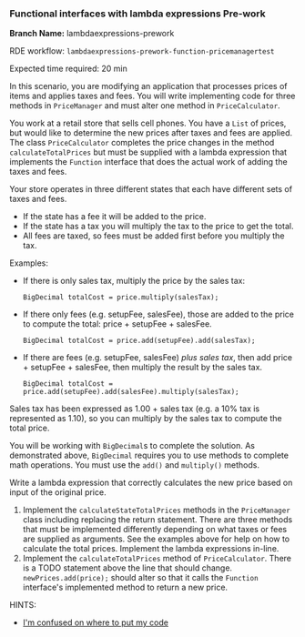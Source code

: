 ### Functional interfaces with lambda expressions Pre-work

**Branch Name:** lambdaexpressions-prework

RDE workflow: `lambdaexpressions-prework-function-pricemanagertest`

Expected time required: 20 min

In this scenario, you are modifying an application that processes prices of items and applies taxes and fees. You will
write implementing code for three methods in `PriceManager` and must alter one method in `PriceCalculator`.

You work at a retail store that sells cell phones. You have a `List` of prices, but would like to determine the new
prices after taxes and fees are applied. The class `PriceCalculator` completes the price changes in the method 
`calculateTotalPrices` but must be supplied with a lambda expression that implements the `Function` interface that does 
the actual work of adding the taxes and fees. 

Your store operates in three different states that each have different sets of taxes and fees.
- If the state has a fee it will be added to the price.
- If the state has a tax you will multiply the tax to the price to get the total.
- All fees are taxed, so fees must be added first before you multiply the tax.

Examples:
- If there is only sales tax, multiply the price by the sales tax:
  ```
  BigDecimal totalCost = price.multiply(salesTax);
  ``` 
- If there only fees (e.g. setupFee, salesFee), those are
  added to the price to compute the total: price + setupFee + salesFee.
  ```
  BigDecimal totalCost = price.add(setupFee).add(salesTax);
  ```
- If there are fees (e.g. setupFee, salesFee) *plus sales tax*, then add
  price + setupFee + salesFee, then multiply the result by the sales tax.  
  ```
  BigDecimal totalCost = price.add(setupFee).add(salesFee).multiply(salesTax);
  ```

Sales tax has been expressed as 1.00 + sales tax (e.g. a 10% tax is represented as 1.10),
so you can multiply by the sales tax to compute the total price.

You will be working with `BigDecimal`s to complete the solution. As demonstrated above,
`BigDecimal` requires you to use methods to complete math operations.
You must use the `add()` and `multiply()` methods.

Write a lambda expression that correctly calculates the 
new price based on input of the original price.

1. Implement the `calculateStateTotalPrices` methods in the `PriceManager` class including replacing the return 
statement. There are three methods that must be implemented differently depending on what taxes or fees are
supplied as arguments. See the examples above for help on how to calculate the total prices.
Implement the lambda expressions in-line.
2. Implement the `calculateTotalPrices` method of `PriceCalculator`. There is a TODO statement above the line that 
should change. `newPrices.add(price);` should alter so that it calls the `Function` interface's implemented method to 
return a new price.

HINTS:
* [I'm confused on where to put my code](./hints/hint-01.md)
